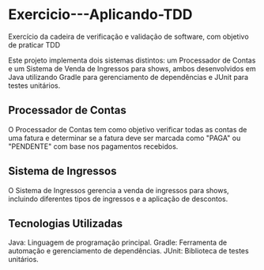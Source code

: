 # Exercicio---Aplicando-TDD
Exercício da cadeira de verificação e validação de software, com objetivo de praticar TDD

Este projeto implementa dois sistemas distintos: um Processador de Contas e um Sistema de Venda de Ingressos para shows, ambos desenvolvidos em Java utilizando Gradle para gerenciamento de dependências e JUnit para testes unitários. 

## Processador de Contas
O Processador de Contas tem como objetivo verificar todas as contas de uma fatura e determinar se a fatura deve ser marcada como "PAGA" ou "PENDENTE" com base nos pagamentos recebidos.


## Sistema de Ingressos
O Sistema de Ingressos gerencia a venda de ingressos para shows, incluindo diferentes tipos de ingressos e a aplicação de descontos.


## Tecnologias Utilizadas
Java: Linguagem de programação principal.
Gradle: Ferramenta de automação e gerenciamento de dependências.
JUnit: Biblioteca de testes unitários.
